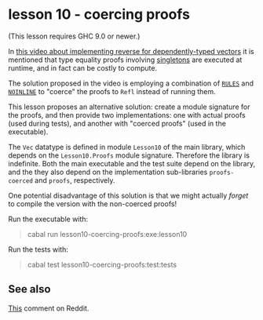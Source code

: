 # lesson 10 - coercing proofs

(This lesson requires GHC 9.0 or newer.)

In [this video about implementing reverse for dependently-typed vectors](https://www.youtube.com/watch?v=jPZciAJ0oaw) it is mentioned that type equality proofs involving [singletons](http://hackage.haskell.org/package/singletons) are executed at runtime, and in fact can be costly to compute.

The solution proposed in the video is employing a combination of [`RULES`](https://downloads.haskell.org/ghc/latest/docs/html/users_guide/exts/rewrite_rules.html?highlight=rules) and [`NOINLINE`](https://downloads.haskell.org/ghc/latest/docs/html/users_guide/exts/pragmas.html?highlight=noinline#pragma-NOINLINE) to "coerce" the proofs to `Refl` instead of running them. 

This lesson proposes an alternative solution: create a module signature for the proofs, and then provide two implementations: one with actual proofs (used during tests), and another with "coerced proofs" (used in the executable).

The `Vec` datatype is defined in module `Lesson10` of the main library, which depends on the `Lesson10.Proofs` module signature. Therefore the library is indefinite. Both the main executable and the test suite depend on the library, and the they also depend on the implementation sub-libraries `proofs-coerced` and `proofs`, respectively.

One potential disadvantage of this solution is that we might actually *forget* to compile the version with the non-coerced proofs!

Run the executable with:

> cabal run lesson10-coercing-proofs:exe:lesson10

Run the tests with:

> cabal test lesson10-coercing-proofs:test:tests

## See also

[This](https://www.reddit.com/r/haskell/comments/na1n08/video_tutorial_using_proofs_to_make_functions/gxr8396/)  comment on Reddit.
